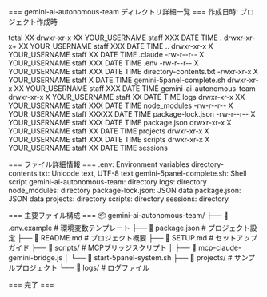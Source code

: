 === gemini-ai-autonomous-team ディレクトリ詳細一覧 ===
作成日時: プロジェクト作成時

total XX
drwxr-xr-x  XX YOUR_USERNAME staff   XXX  DATE TIME .
drwxr-xr-x+ XX YOUR_USERNAME staff   XXX  DATE TIME ..
drwxr-xr-x   X YOUR_USERNAME staff    XX  DATE TIME .claude
-rw-r--r--   X YOUR_USERNAME staff   XXX  DATE TIME .env
-rw-r--r--   X YOUR_USERNAME staff   XXX  DATE TIME directory-contents.txt
-rwxr-xr-x   X YOUR_USERNAME staff     X  DATE TIME gemini-5panel-complete.sh
drwxr-xr-x  XX YOUR_USERNAME staff   XXX  DATE TIME gemini-ai-autonomous-team
drwxr-xr-x   X YOUR_USERNAME staff    XX  DATE TIME logs
drwxr-xr-x  XX YOUR_USERNAME staff   XXX  DATE TIME node_modules
-rw-r--r--   X YOUR_USERNAME staff XXXXX  DATE TIME package-lock.json
-rw-r--r--   X YOUR_USERNAME staff   XXX  DATE TIME package.json
drwxr-xr-x   X YOUR_USERNAME staff    XX  DATE TIME projects
drwxr-xr-x   X YOUR_USERNAME staff   XXX  DATE TIME scripts
drwxr-xr-x   X YOUR_USERNAME staff    XX  DATE TIME sessions

=== ファイル詳細情報 ===
.env:                      Environment variables
directory-contents.txt:    Unicode text, UTF-8 text
gemini-5panel-complete.sh: Shell script
gemini-ai-autonomous-team: directory
logs:                      directory  
node_modules:              directory
package-lock.json:         JSON data
package.json:              JSON data
projects:                  directory
scripts:                   directory
sessions:                  directory

=== 主要ファイル構成 ===
📦 gemini-ai-autonomous-team/
├── 📄 .env.example               # 環境変数テンプレート
├── 📄 package.json               # プロジェクト設定
├── 📄 README.md                  # プロジェクト概要
├── 📄 SETUP.md                   # セットアップガイド
├── 📁 scripts/                   # MCPブリッジスクリプト
│   ├── 🔧 mcp-claude-gemini-bridge.js
│   └── 🚀 start-5panel-system.sh
├── 📁 projects/                  # サンプルプロジェクト
└── 📁 logs/                      # ログファイル

=== 完了 ===